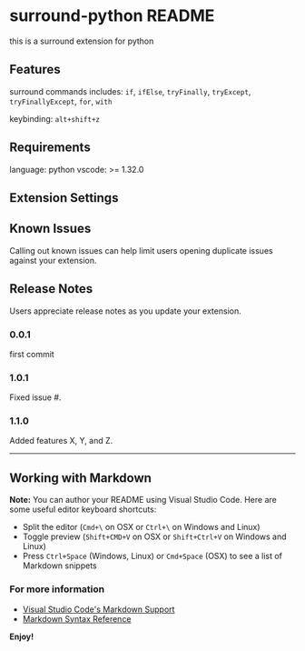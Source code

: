# surround-python README

this is a surround extension for python

## Features

surround commands includes: `if`, `ifElse`, `tryFinally`, `tryExcept`, `tryFinallyExcept`, `for`, `with`

keybinding: `alt+shift+z`


## Requirements

language: python
vscode: >= 1.32.0

## Extension Settings



## Known Issues

Calling out known issues can help limit users opening duplicate issues against your extension.

## Release Notes

Users appreciate release notes as you update your extension.

### 0.0.1

first commit

### 1.0.1

Fixed issue #.

### 1.1.0

Added features X, Y, and Z.

-----------------------------------------------------------------------------------------------------------

## Working with Markdown

**Note:** You can author your README using Visual Studio Code.  Here are some useful editor keyboard shortcuts:

* Split the editor (`Cmd+\` on OSX or `Ctrl+\` on Windows and Linux)
* Toggle preview (`Shift+CMD+V` on OSX or `Shift+Ctrl+V` on Windows and Linux)
* Press `Ctrl+Space` (Windows, Linux) or `Cmd+Space` (OSX) to see a list of Markdown snippets

### For more information

* [Visual Studio Code's Markdown Support](http://code.visualstudio.com/docs/languages/markdown)
* [Markdown Syntax Reference](https://help.github.com/articles/markdown-basics/)

**Enjoy!**